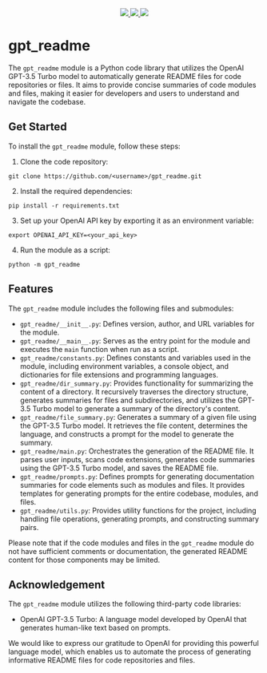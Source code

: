 
<div align="center">
    <a href="https://github.com/gusye1234/gpt-readme">
      <img src="https://img.shields.io/badge/written_in-GPT-green">
    </a>
    <a href="https://github.com/gusye1234/gpt-readme">
      <img src="https://img.shields.io/badge/could_be-Wrong-red">
    </a>
    <a href="https://pypi.org/project/gpt_readme/">
      <img src="https://img.shields.io/pypi/v/gpt_readme.svg">
    </a>
</div>

# gpt_readme

The `gpt_readme` module is a Python code library that utilizes the OpenAI GPT-3.5 Turbo model to automatically generate README files for code repositories or files. It aims to provide concise summaries of code modules and files, making it easier for developers and users to understand and navigate the codebase.

## Get Started

To install the `gpt_readme` module, follow these steps:

1. Clone the code repository:

```
git clone https://github.com/<username>/gpt_readme.git
```

2. Install the required dependencies:

```
pip install -r requirements.txt
```

3. Set up your OpenAI API key by exporting it as an environment variable:

```
export OPENAI_API_KEY=<your_api_key>
```

4. Run the module as a script:

```
python -m gpt_readme
```

## Features

The `gpt_readme` module includes the following files and submodules:

- `gpt_readme/__init__.py`: Defines version, author, and URL variables for the module.
- `gpt_readme/__main__.py`: Serves as the entry point for the module and executes the `main` function when run as a script.
- `gpt_readme/constants.py`: Defines constants and variables used in the module, including environment variables, a console object, and dictionaries for file extensions and programming languages.
- `gpt_readme/dir_summary.py`: Provides functionality for summarizing the content of a directory. It recursively traverses the directory structure, generates summaries for files and subdirectories, and utilizes the GPT-3.5 Turbo model to generate a summary of the directory's content.
- `gpt_readme/file_summary.py`: Generates a summary of a given file using the GPT-3.5 Turbo model. It retrieves the file content, determines the language, and constructs a prompt for the model to generate the summary.
- `gpt_readme/main.py`: Orchestrates the generation of the README file. It parses user inputs, scans code extensions, generates code summaries using the GPT-3.5 Turbo model, and saves the README file.
- `gpt_readme/prompts.py`: Defines prompts for generating documentation summaries for code elements such as modules and files. It provides templates for generating prompts for the entire codebase, modules, and files.
- `gpt_readme/utils.py`: Provides utility functions for the project, including handling file operations, generating prompts, and constructing summary pairs.

Please note that if the code modules and files in the `gpt_readme` module do not have sufficient comments or documentation, the generated README content for those components may be limited.

## Acknowledgement

The `gpt_readme` module utilizes the following third-party code libraries:

- OpenAI GPT-3.5 Turbo: A language model developed by OpenAI that generates human-like text based on prompts.

We would like to express our gratitude to OpenAI for providing this powerful language model, which enables us to automate the process of generating informative README files for code repositories and files.
